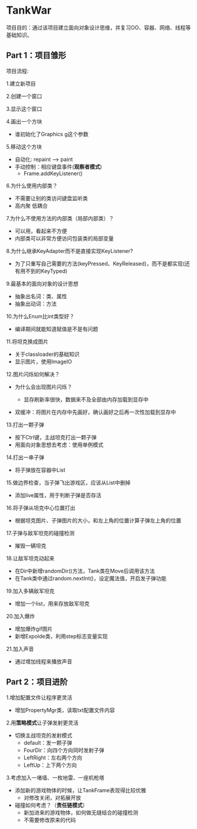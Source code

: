 # TankWar

项目目的：通过该项目建立面向对象设计思维，并复习OO、容器、网络、线程等基础知识。

## Part 1：项目雏形

项目流程:

1.建立新项目

2.创建一个窗口

3.显示这个窗口

4.画出一个方块

- 谁初始化了Graphics g这个参数

5.移动这个方块

- 自动化: repaint --> paint
- 手动控制：相应键盘事件(**观察者模式**)
  - Frame.addKeyListener()

6.为什么使用内部类？

- 不需要让别的类访问键盘监听类
- 高内聚 低耦合

7.为什么不使用方法的内部类（局部内部类）？

- 可以用，看起来不方便
- 内部类可以非常方便访问包装类的局部变量

8.为什么继承KeyAdapter而不是直接实现KeyListener?

- 为了只重写自己需要的方法(keyPressed、KeyReleased)，而不是都实现(还有用不到的KeyTyped)

9.最基本的面向对象的设计思想

- 抽象出名词：类、属性
- 抽象出动词：方法

10.为什么Enum比int类型好？

- 编译期间就能知道赋值是不是有问题

11.将坦克换成图片

- 关于classloader的基础知识
- 显示图片，使用ImageIO

12.图片闪烁如何解决？

- 为什么会出现图片闪烁？

  - 显存刷新率很快，数据来不及全部由内存加载到显存中

- 双缓冲：将图片在内存中先画好，确认画好之后再一次性加载到显存中

13.打出一颗子弹

- 按下Ctrl键，主战坦克打出一颗子弹
- 用面向对象思想去考虑：使用单例模式

14.打出一串子弹

- 将子弹放在容器中List<BUllet>

15.做边界检查，当子弹飞出游戏区，应该从List中删掉

- 添加live属性，用于判断子弹是否存活

16.将子弹从坦克中心位置打出

- 根据坦克图片、子弹图片的大小，和左上角的位置计算子弹左上角的位置

17.子弹与敌军坦克的碰撞检测

- 摧毁一辆坦克

18.让敌军坦克动起来

- 在Dir中新增randomDir()方法，Tank类在Move后调用该方法
- 在Tank类中通过random.nextInt()，设定魔法值，开启发子弹功能

19.加入多辆敌军坦克

- 增加一个list，用来存放敌军坦克

20.加入爆炸

- 增加爆炸gif图片
- 新增Expolde类，利用step标志变量实现

21.加入声音

- 通过增加线程来播放声音

## Part 2：项目进阶

1.增加配置文件让程序更灵活

- 增加PropertyMgr类，读取txt配置文件内容

2.用**策略模式**让子弹发射更灵活

- 切换主战坦克的发射模式
  - default：发一颗子弹
  - FourDir：向四个方向同时发射子弹
  - LeftRight：左右两个方向
  - LeftUp：上下两个方向

3.考虑加入一堵墙、一枚地雷、一座机枪塔

- 添加新的游戏物体的时候，让TankFrame表现得比较优雅
  - 对修改关闭，对拓展开放
- 碰撞如何考虑？（**责任链模式**）
  - 新加进来的游戏物体，如何做无缝结合的碰撞检测
  - 不需要修改原来的代码


